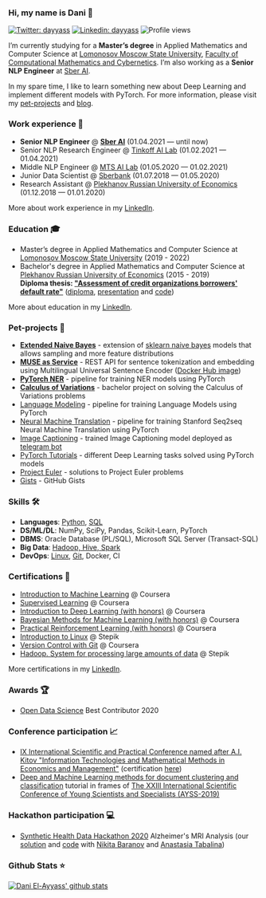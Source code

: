 ### Hi, my name is Dani 👋

[![Twitter: dayyass](https://img.shields.io/twitter/follow/d_ayyass?label=Follow)](https://twitter.com/d_ayyass)
[![Linkedin: dayyass](https://img.shields.io/badge/-Dani%20El%E2%80%90Ayyass-blue?style=flat-square&logo=Linkedin&logoColor=white&link=https://www.linkedin.com/in/dayyass/)](https://www.linkedin.com/in/dayyass/)
![Profile views](https://gpvc.arturio.dev/dayyass)
<!--
[![Twitter Follow](https://img.shields.io/twitter/follow/d_ayyass?label=Follow)](https://twitter.com/d_ayyass)
-->

I’m currently studying for a **Master’s degree** in Applied Mathematics and Computer Science at [Lomonosov Moscow State University](https://www.msu.ru/index.php), [Faculty of Computational Mathematics and Cybernetics](https://cs.msu.ru). I’m also working as a **Senior NLP Engineer** at [Sber AI](https://www.sberbank.ru/en/about/about_sberbank).

In my spare time, I like to learn something new about Deep Learning and implement different models with PyTorch. For more information, please visit my [pet-projects](https://github.com/dayyass/dayyass/blob/main/README.md#pet-projects) and [blog](https://dayyass.github.io).

### Work experience 👔
- **Senior NLP Engineer** @ [**Sber AI**](https://www.sberbank.ru/en/about/about_sberbank) (01.04.2021 — until now)
- Senior NLP Research Engineer @ [Tinkoff AI Lab](https://www.tinkoff.ru) (01.02.2021 — 01.04.2021)
- Middle NLP Engineer @ [MTS AI Lab](https://moskva.mts.ru/about/media-centr/soobshheniya-kompanii/novosti-mts-v-rossii-i-mire/2020-03-02/mts-i-skolteh-otkryli-laboratoriyu-iskusstvennogo-intellekta) (01.05.2020 — 01.02.2021)
- Junior Data Scientist @ [Sberbank](https://www.sberbank.ru/en/about/about_sberbank) (01.07.2018 — 01.05.2020)
- Research Assistant @ [Plekhanov Russian University of Economics](https://www.rea.ru) (01.12.2018 — 01.01.2020)

More about work experience in my [LinkedIn](https://www.linkedin.com/in/dayyass/).

### Education 🎓
- Master’s degree in Applied Mathematics and Computer Science at [Lomonosov Moscow State University](https://www.msu.ru/index.php) (2019 - 2022)
- Bachelor's degree in Applied Mathematics and Computer Science at [Plekhanov Russian University of Economics](https://www.rea.ru) (2015 - 2019)<br>
**Diploma thesis: ["Assessment of credit organizations borrowers' default rate"](https://github.com/dayyass/bachelor_diploma/blob/main/diploma.pdf)** ([diploma](https://github.com/dayyass/bachelor_diploma/blob/main/diploma.pdf), [presentation](https://github.com/dayyass/bachelor_diploma/blob/main/presentation.pdf) and [code](https://github.com/dayyass/bachelor_diploma))

More about education in my [LinkedIn](https://www.linkedin.com/in/dayyass/).

### Pet-projects 🐾
- [**Extended Naive Bayes**](https://github.com/dayyass/extended_naive_bayes) - extension of [sklearn naive bayes](http://scikit-learn.org/stable/modules/naive_bayes.html) models that allows sampling and more feature distributions
- [**MUSE as Service**](https://github.com/dayyass/muse_as_service) - REST API for sentence tokenization and embedding using Multilingual Universal Sentence Encoder ([Docker Hub image](https://hub.docker.com/r/dayyass/muse_as_service))
- [**PyTorch NER**](https://github.com/dayyass/pytorch_ner) - pipeline for training NER models using PyTorch
- [**Calculus of Variations**](https://github.com/dayyass/calculus_of_variations) - bachelor project on solving the Calculus of Variations problems
- [Language Modeling](https://github.com/dayyass/language_modeling) - pipeline for training Language Models using PyTorch
- [Neural Machine Translation](https://github.com/dayyass/neural_machine_translation) - pipeline for training Stanford Seq2seq Neural Machine Translation using PyTorch
- [Image Captioning](https://github.com/dayyass/image_captioning) - trained Image Captioning model deployed as [telegram bot](https://t.me/dayyass_image_captioning_bot)
- [PyTorch Tutorials](https://github.com/dayyass/pytorch_tutorials) - different Deep Learning tasks solved using PyTorch models
- [Project Euler](https://github.com/dayyass/project_euler) - solutions to Project Euler problems
- [Gists](https://gist.github.com/dayyass) - GitHub Gists

### Skills 🛠️
- **Languages**: [Python](https://www.coursera.org/account/accomplishments/certificate/NWZB93Q9CXY3), [SQL](https://www.coursera.org/account/accomplishments/certificate/VZE7GT5HHXNZ)
- **DS/ML/DL**:  NumPy, SciPy, Pandas, Scikit-Learn, PyTorch
- **DBMS**:      Oracle Database (PL/SQL), Microsoft SQL Server (Transact-SQL)
- **Big Data**:  [Hadoop, Hive, Spark](https://stepik.org/cert/166893)
- **DevOps**:    [Linux](https://stepik.org/cert/144831), [Git](https://www.coursera.org/account/accomplishments/certificate/8NLLEX6PAFUM), Docker, CI

### Certifications 📜
- [Introduction to Machine Learning](https://www.coursera.org/account/accomplishments/certificate/DPLHFXLT94L5) @ Coursera
- [Supervised Learning](https://www.coursera.org/account/accomplishments/certificate/AQTVYCMJEHRU) @ Coursera
- [Introduction to Deep Learning (with honors)](https://www.coursera.org/account/accomplishments/certificate/D4VMH74AJHHK) @ Coursera
- [Bayesian Methods for Machine Learning (with honors)](https://www.coursera.org/account/accomplishments/certificate/5R62SGB3G6GF) @ Coursera
- [Practical Reinforcement Learning (with honors)](https://www.coursera.org/account/accomplishments/certificate/AUVVSHZFH7XZ) @ Coursera
- [Introduction to Linux](https://stepik.org/cert/144831) @ Stepik
- [Version Control with Git](https://www.coursera.org/account/accomplishments/certificate/8NLLEX6PAFUM) @ Coursera
- [Hadoop. System for processing large amounts of data](https://stepik.org/cert/166893) @ Stepik

More certifications in my [LinkedIn](https://www.linkedin.com/in/dayyass/).

### Awards 🏆
- [Open Data Science](https://ods.ai) Best Contributor 2020

### Conference participation 📈
- [IX International Scientific and Practical Conference named after A.I. Kitov "Information Technologies and Mathematical Methods in Economics and Management"](https://it-mm.rea.ru/eng) (certification [here](https://it-mm.rea.ru/uploads/arhiv/2019/sertificat/299.pdf))
- [Deep and Machine Learning methods for document clustering and classification](https://indico-hlit.jinr.ru/event/146/overview) tutorial in frames of [The XXIII International Scientific Conference of Young Scientists and Specialists (AYSS-2019)](https://indico.jinr.ru/event/756/)

### Hackathon participation 💻
- [Synthetic Health Data Hackathon 2020](https://rh.biolib.com/event/synthetic-health-data-2020) Alzheimer's MRI Analysis (our [solution](https://biolib.com/Gardariki-Hack/Gardariki-Hack) and [code](https://github.com/dayyass/synthetic_health_data_hackathon_2020) with [Nikita Baranov](https://www.linkedin.com/in/nbar/) and [Anastasia Tabalina](https://github.com/TabalinaAnastasia))

### Github Stats ⭐
[![Dani El-Ayyass' github stats](https://github-readme-stats.vercel.app/api?username=dayyass)](https://github.com/anuraghazra/github-readme-stats)

<!--
**dayyass/dayyass** is a ✨ _special_ ✨ repository because its `README.md` (this file) appears on your GitHub profile.

Here are some ideas to get you started:

- 🔭 I’m currently working on ...
- 🌱 I’m currently learning ...
- 👯 I’m looking to collaborate on ...
- 🤔 I’m looking for help with ...
- 💬 Ask me about ...
- 📫 How to reach me: ...
- 😄 Pronouns: ...
- ⚡ Fun fact: ...
-->
